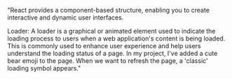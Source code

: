 "React provides a component-based structure, enabling you to create interactive and dynamic user interfaces.

Loader: A loader is a graphical or animated element used to indicate the loading process to users when a web application's content is being loaded. This is commonly used to enhance user experience and help users understand the loading status of a page. In my project, I've added a cute bear emoji to the page. When we want to refresh the page, a 'classic' loading symbol appears."